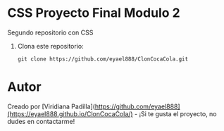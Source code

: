 # CSS Proyecto Final Modulo 2
Segundo repositorio con CSS

1. Clona este repositorio:
    ```
    git clone https://github.com/eyael888/ClonCocaCola.git
# Autor
Creado por [Viridiana Padilla](https://github.com/eyael888](https://eyael888.github.io/ClonCocaCola/) - ¡Si te gusta el proyecto, no dudes en contactarme!
